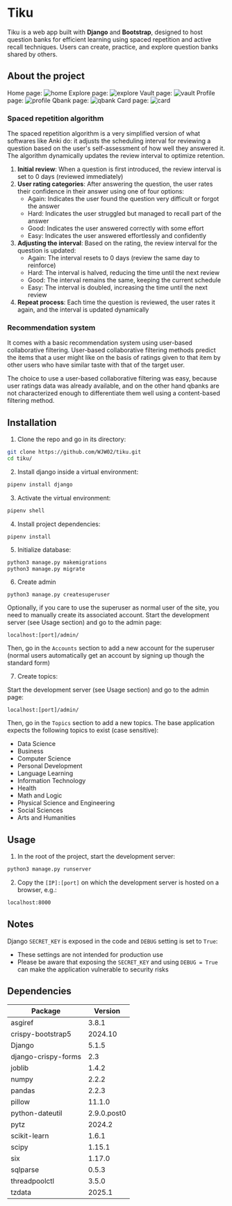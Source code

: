 # Tiku
Tiku is a web app built with **Django** and **Bootstrap**, designed to host question banks for efficient learning using spaced repetition and active recall techniques. Users can create, practice, and explore question banks shared by others.
## About the project
Home page:
![home](./images/home.png)
Explore page:
![explore](./images/explore.png)
Vault page:
![vault](./images/vault.png)
Profile page:
![profile](./images/profile.png)
Qbank page:
![qbank](./images/qbank.png)
Card page:
![card](./images/card.png)
### Spaced repetition algorithm
The spaced repetition algorithm is a very simplified version of what softwares like Anki do: it adjusts the scheduling interval for reviewing a question based on the user's self-assessment of how well they answered it. The algorithm dynamically updates the review interval to optimize retention.

1. **Initial review**: When a question is first introduced, the review interval is set to 0 days (reviewed immediately)
2. **User rating categories**: After answering the question, the user rates their confidence in their answer using one of four options:
	- Again: Indicates the user found the question very difficult or forgot the answer
	- Hard: Indicates the user struggled but managed to recall part of the answer
	- Good: Indicates the user answered correctly with some effort
	- Easy: Indicates the user answered effortlessly and confidently
3. **Adjusting the interval**: Based on the rating, the review interval for the question is updated:
	- Again: The interval resets to 0 days (review the same day to reinforce)
	- Hard: The interval is halved, reducing the time until the next review
	- Good: The interval remains the same, keeping the current schedule
	- Easy: The interval is doubled, increasing the time until the next review
4. **Repeat process**: Each time the question is reviewed, the user rates it again, and the interval is updated dynamically
### Recommendation system
It comes with a basic recommendation system using user-based collaborative filtering.
User-based collaborative filtering methods predict the items that a user might like on the basis of ratings given to that item by other users who have similar taste with that of the target user.

The choice to use a user-based collaborative filtering was easy, because user ratings data was already available, and on the other hand qbanks are not characterized enough to differentiate them well using a content-based filtering method.
## Installation
1. Clone the repo and go in its directory:
```sh
git clone https://github.com/WJW02/tiku.git
cd tiku/
```

2. Install django inside a virtual environment:
```sh
pipenv install django
```

 3. Activate the virtual environment:
 ```sh
 pipenv shell
```

4. Install project dependencies:
```
pipenv install
```

5. Initialize database:
```sh
python3 manage.py makemigrations
python3 manage.py migrate
```

6. Create admin
```
python3 manage.py createsuperuser
```

Optionally, if you care to use the superuser as normal user of the site, you need to manually create its associated account. Start the development server (see Usage section) and go to the admin page:
```
localhost:[port]/admin/
```

Then, go in the `Accounts` section to add a new account for the superuser (normal users automatically get an account by signing up though the standard form)

7. Create topics:

Start the development server (see Usage section) and go to the admin page:
```
localhost:[port]/admin/
```

Then, go in the `Topics` section to add a new topics. The base application expects the following topics to exist (case sensitive):
- Data Science
- Business
- Computer Science
- Personal Development
- Language Learning
- Information Technology
- Health
- Math and Logic
- Physical Science and Engineering
- Social Sciences
- Arts and Humanities
## Usage
1. In the root of the project, start the development server:
```sh
python3 manage.py runserver
```

2. Copy the `[IP]:[port]` on which the development server is hosted on a browser, e.g.:
```sh
localhost:8000
```
## Notes
Django `SECRET_KEY` is exposed in the code and `DEBUG` setting is set to `True`:
- These settings are not intended for production use
- Please be aware that exposing the `SECRET_KEY` and using `DEBUG = True` can make the application vulnerable to security risks
## Dependencies
| Package             | Version     |
| ------------------- | ----------- |
| asgiref             | 3.8.1       |
| crispy-bootstrap5   | 2024.10     |
| Django              | 5.1.5       |
| django-crispy-forms | 2.3         |
| joblib              | 1.4.2       |
| numpy               | 2.2.2       |
| pandas              | 2.2.3       |
| pillow              | 11.1.0      |
| python-dateutil     | 2.9.0.post0 |
| pytz                | 2024.2      |
| scikit-learn        | 1.6.1       |
| scipy               | 1.15.1      |
| six                 | 1.17.0      |
| sqlparse            | 0.5.3       |
| threadpoolctl       | 3.5.0       |
| tzdata              | 2025.1      |
